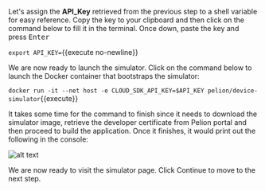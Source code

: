 Let's assign the **API_Key** retrieved from the previous step to a shell variable for easy reference. Copy the key to your clipboard and then click on the command below to fill it in the terminal. Once down, paste the key and press <kbd>Enter<kbd>

`export API_KEY=`{{execute no-newline}}

We are now ready to launch the simulator. Click on the command below to launch the Docker container that  bootstraps the simulator:

`docker run -it --net host -e CLOUD_SDK_API_KEY=$API_KEY pelion/device-simulator`{{execute}}

It takes some time for the command to finish since it needs to download the simulator image, retrieve the developer certificate from Pelion portal and then proceed to build the application. Once it finishes, it would print out the following in the console:

![alt text](https://i.ibb.co/WNXpRzF/portal-sim-ready.png "Ready")

We are now ready to visit the simulator page. Click Continue to move to the next step.
